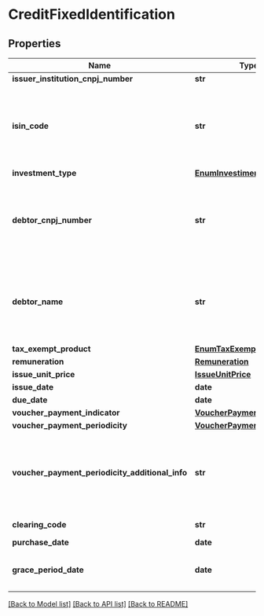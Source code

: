 # CreditFixedIdentification

## Properties
Name | Type | Description | Notes
------------ | ------------- | ------------- | -------------
**issuer_institution_cnpj_number** | **str** | CNPJ da instituição emissora | 
**isin_code** | **str** | Código ISIN da emissão, Código ISIN do produto, Código da emissora (campo opcional): código universal que identifica cada valor mobiliário ou instrumento financeiro, conforme Norma ISO 6166.  | [optional] 
**investment_type** | [**EnumInvestimentType**](EnumInvestimentType.md) |  | 
**debtor_cnpj_number** | **str** | CNPJ do devedor (condicional para CRI e CRA)   [Restrição] Campo de preenchimento obrigatório pelas participantes quando o campo &#x27;investmentType&#x27; for igual a \&quot;CRI\&quot; ou \&quot;CRA\&quot;.  | [optional] 
**debtor_name** | **str** | Nome do devedor (condicional para CRI e CRA)   [Restrição] Campo de preenchimento obrigatório pelas participantes quando o campo &#x27;investmentType&#x27; for igual a \&quot;CRI\&quot; ou \&quot;CRA\&quot;.  | [optional] 
**tax_exempt_product** | [**EnumTaxExemptProduct**](EnumTaxExemptProduct.md) |  | 
**remuneration** | [**Remuneration**](Remuneration.md) |  | 
**issue_unit_price** | [**IssueUnitPrice**](IssueUnitPrice.md) |  | 
**issue_date** | **date** | Data de emissão do título | 
**due_date** | **date** | Data de vencimento do título | 
**voucher_payment_indicator** | [**VoucherPaymentIndicator**](VoucherPaymentIndicator.md) |  | 
**voucher_payment_periodicity** | [**VoucherPaymentPeriodicity**](VoucherPaymentPeriodicity.md) |  | [optional] 
**voucher_payment_periodicity_additional_info** | **str** | Informações adicionais da periodicidade de pagamento de cupom   [Restrição] Campo de preenchimento obrigatório pelas participantes quando houver &#x27;Outros&#x27; no campo &#x27;voucherPaymentPeriodicity&#x27;.  | [optional] 
**clearing_code** | **str** | Código de registro do ativo na clearing | [optional] 
**purchase_date** | **date** | Data de aquisição do cliente | 
**grace_period_date** | **date** | Data até a qual o cliente não poderá resgatar antecipadamente seu investimento | 

[[Back to Model list]](../README.md#documentation-for-models) [[Back to API list]](../README.md#documentation-for-api-endpoints) [[Back to README]](../README.md)


